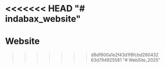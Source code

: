 <<<<<<< HEAD
"# indabax_website" 
=======
# Website
>>>>>>> d8df800a1e2f43d1f8fcbd26043263d794925581
"# WebSite_2025" 
